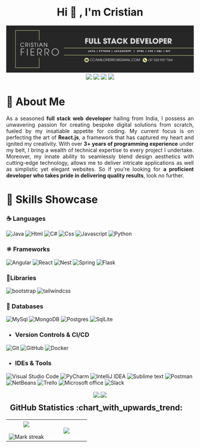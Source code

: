 <!-- Titulo !-->
<div align="center">

  <h1 align="center">Hi 👋 , I'm Cristian</h1>
</div>

<img src="https://raw.githubusercontent.com/ccamilofierro/ccamilofierro/main/Banner-cristian-fierro.png" alt="banner that says Cristian Fierro - fullstack developer">
<div align="center">
  <a href="https://www.linkedin.com/in/cristian-camilo-garzón" target="_blank"><img src="https://img.shields.io/badge/-LinkedIn-%23333?style=for-the-badge&logo=linkedin&logoColor=white" target="_blank"></a> 
  <a href="https://www.instagram.com/ccamilofierro" target="_blank"><img src="https://img.shields.io/badge/-Instagram-%23333?style=for-the-badge&logo=instagram&logoColor=white" target="_blank"></a>
 <a href="https://www.pendiente.com/" target="_blank"><img src="https://img.shields.io/badge/Portafolio-%23333?style=for-the-badge&logo=proton&logoColor=white" target="_blank"></a> 
  <a href = "mailto:ccamilofierro@gmail.com"><img src="https://img.shields.io/badge/-Gmail-%23333?style=for-the-badge&logo=gmail&logoColor=white" target="_blank"></a>

</div>

<h1 align="left">🚀 About Me</h1>

<p align="justify">As a seasoned <b>full stack web developer</b> hailing from India, I possess an unwavering passion for creating bespoke digital solutions from scratch, fueled by my insatiable appetite for coding. My current focus is on perfecting the art of <b>React.js</b>, a framework that has captured my heart and ignited my creativity. With over <b>3+ years of programming experience</b> under my belt, I bring a wealth of technical expertise to every project I undertake. Moreover, my innate ability to seamlessly blend design aesthetics with cutting-edge technology, allows me to deliver intricate applications as well as simplistic yet elegant websites. So if you're looking for <b>a proficient developer who takes pride in delivering quality results</b>, look no further.</p>

<h1 align="left">🧠 Skills Showcase</h1>

### ☕️ Languages

<p>
   <img alt="Java" src="https://img.shields.io/badge/JAVA-informational?logo=coffeescript&logoColor=white&color=262626">
   <img alt="Html" src="https://img.shields.io/badge/HTML-informational?logo=html5&logoColor=white&color=262626">
   <img alt="C#" src="https://img.shields.io/badge/C%23-informational?logo=C&logoColor=white&color=262626">
   <img alt="Css" src="https://img.shields.io/badge/CSS-informational?logo=css3&logoColor=white&color=262626">
   <img alt="Javascript" src="https://img.shields.io/badge/JAVASCRIPT-informational?logo=javascript&logoColor=white&color=262626">
   <img alt="Python" src="https://img.shields.io/badge/PYTHON-informational?logo=Python&logoColor=white&color=262626">
</p>

### ⚛️ Frameworks
  
<p>
  <img alt="Angular" src="https://img.shields.io/badge/ANGULAR-informational?logo=angular&logoColor=white&color=262626">
  <img alt="React" src="https://img.shields.io/badge/REACT-informational?logo=React&logoColor=white&color=262626">
  <img alt="Nest" src="https://img.shields.io/badge/NEST-informational?logo=nestjs&logoColor=white&color=262626">
  <img alt="Spring" src="https://img.shields.io/badge/SPRING-informational?logo=spring&logoColor=white&color=262626">
  <img alt="Flask" src="https://img.shields.io/badge/FLASK-informational?logo=flask&logoColor=white&color=262626">
</p>

### 📘Libraries
<p>
  <img alt="bootstrap" src="https://img.shields.io/badge/BOOTSTRAP-informational?logo=bootstrap&logoColor=white&color=262626">
  <img alt="tailwindcss" src="https://img.shields.io/badge/TAILWINDS CSS-informational?logo=tailwindcss&logoColor=white&color=262626">
</p>
  
### 🐬 Databases
  
<p>
  <img alt="MySql" src="https://img.shields.io/badge/MYSQL-informational?logo=mysql&logoColor=white&color=262626">
  <img alt="MongoDB" src="https://img.shields.io/badge/MONGODB-informational?logo=mongodb&logoColor=white&color=262626">
  <img alt="Postgres" src="https://img.shields.io/badge/POSTGRES-informational?logo=postgresql&logoColor=white&color=262626">
  <img alt="SqlLite" src="https://img.shields.io/badge/SQL LITE-informational?logo=sqlite&logoColor=white&color=262626">
</p>

- ### Version Controls & CI/CD
  
<p>
  <img alt="Git" src="https://img.shields.io/badge/GIT-informational?logo=git&logoColor=white&color=262626">
  <img alt="GitHub" src="https://img.shields.io/badge/GITHUB-informational?logo=github&logoColor=white&color=262626">
  <img alt="Docker" src="https://img.shields.io/badge/DOCKER-informational?logo=docker&logoColor=white&color=262626">
</p>

- ### IDEs & Tools
  
<p>
  <img alt="Visual Studio Code" src="https://img.shields.io/badge/VISUAL STUDIO CODE-informational?logo=v&logoColor=white&color=262626">
  <img alt="PyCharm" src="https://img.shields.io/badge/PYCHARM-informational?logo=pycharm&logoColor=white&color=262626">
  <img alt="IntelliJ IDEA" src="https://img.shields.io/badge/INTELLIJ IDEA-informational?logo=intellijidea&logoColor=white&color=262626">
  <img alt="Sublime text" src="https://img.shields.io/badge/SUBLIME TEXT-informational?logo=sublimetext&logoColor=white&color=262626">
  <img alt="Postman" src="https://img.shields.io/badge/POSTMAN-informational?logo=postman&logoColor=white&color=262626">
  <img alt="NetBeans" src="https://img.shields.io/badge/NETBEANS-informational?logo=apachenetbeanside&logoColor=white&color=262626">
  <img alt="Trello" src="https://img.shields.io/badge/TRELLO-informational?logo=trello&logoColor=white&color=262626">
  <img alt="Microsoft office" src="https://img.shields.io/badge/MICROSOFT OFFICE-informational?logo=awwwards&logoColor=white&color=262626">
  <img alt="Slack" src="https://img.shields.io/badge/SLACK-informational?logo=slack&logoColor=white&color=262626">
</p>


<div align="center">
<a href="https://github.com/MrBlueBird2/to-do-list-flask">
  <img align="center" src="https://github-readme-stats.anuraghazra1.vercel.app/api/pin/?username=MrBlueBird2&repo=to-do-list-flask&theme=dark&bg_color=262626&hide_border=true" />
</a>    
<a href="https://github.com/mrbluebird2/mrbluebird2.github.io">
  <img align="center" src="https://github-readme-stats.anuraghazra1.vercel.app/api/pin/?username=MrBlueBird2&repo=mrbluebird2.github.io&theme=dark&bg_color=262626&hide_border=true"/>
</a>
</div>

<!--- stats & Trophy (start) -->
<p align="center">
  <h2 style="margin: 5px 10px;">GitHub Statistics :chart_with_upwards_trend:</h2> 
<div style="display: flex; align-items: center; justify-content: center;">
  <!--- stats (start) -->
<table align="center">
<tr border="none">
<td width="50%" align="center">
  
  <img  align="center"  src="https://github-readme-stats.vercel.app/api?username=ccamilofierro&theme=apprentice&show_icons=true&count_private=true&hide_border=true" />
  <br></br>
  <img  title="🔥 Get streak stats for your profile at git.io/streak-stats" alt="Mark streak" src="https://github-readme-streak-stats.herokuapp.com/?user=ccamilofierro&theme=apprentice&hide_border=true" /> 
</td>

<td width="50%" align="center">

  <img  align="center"  src="https://github-readme-stats.anuraghazra1.vercel.app/api/top-langs/?username=ccamilofierro&theme=dark&hide_border=true&layout=compact&bg_color=262626"/>
  
  </td>
</tr>
</table>
<!--- stats (end) -->


